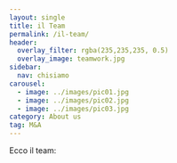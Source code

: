 ```yaml
---
layout: single
title: il Team
permalink: /il-team/
header:
  overlay_filter: rgba(235,235,235, 0.5)
  overlay_image: teamwork.jpg
sidebar: 
  nav: chisiamo
carousel:
  - image: ../images/pic01.jpg
  - image: ../images/pic02.jpg
  - image: ../images/pic03.jpg
category: About us
tag: M&A
---
```


Ecco il team:
